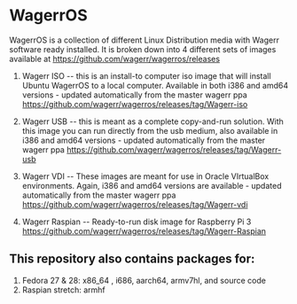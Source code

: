 WagerrOS
========
WagerrOS is a collection of different Linux Distribution media with Wagerr software ready installed.  It is broken down into 4 different sets of images available at https://github.com/wagerr/wagerros/releases

1) Wagerr ISO -- this is an install-to computer iso image that will install Ubuntu WagerrOS to a local computer.  Available in both i386 and amd64 versions - updated automatically from the master wagerr ppa https://github.com/wagerr/wagerros/releases/tag/Wagerr-iso

2) Wagerr USB -- this is meant as a complete copy-and-run solution.  With this image you can run directly from the usb medium, also available in i386 and amd64 versions - updated automatically from the master wagerr ppa https://github.com/wagerr/wagerros/releases/tag/Wagerr-usb

3) Wagerr VDI -- These images are meant for use in Oracle VIrtualBox environments.  Again, i386 and amd64 versions are available - updated automatically from the master wagerr ppa https://github.com/wagerr/wagerros/releases/tag/Wagerr-vdi

4) Wagerr Raspian -- Ready-to-run disk image for Raspberry Pi 3 https://github.com/wagerr/wagerros/releases/tag/Wagerr-Raspian

This repository also contains packages for:
-------------------------------------------
1) Fedora 27 & 28: x86_64 , i686, aarch64, armv7hl, and source code
2) Raspian stretch: armhf

